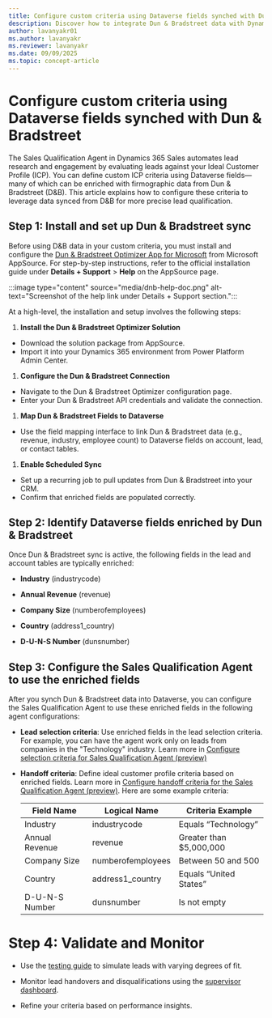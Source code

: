 ```yaml
---
title: Configure custom criteria using Dataverse fields synched with Dun & Bradstreet
description: Discover how to integrate Dun & Bradstreet data with Dynamics 365 Sales to enrich leads and streamline qualification with custom ICP rules.
author: lavanyakr01
ms.author: lavanyakr
ms.reviewer: lavanyakr
ms.date: 09/09/2025
ms.topic: concept-article
---
```


# Configure custom criteria using Dataverse fields synched with Dun & Bradstreet

The Sales Qualification Agent in Dynamics 365 Sales automates lead research and engagement by evaluating leads against your Ideal Customer Profile (ICP). You can define custom ICP criteria using Dataverse fields—many of which can be enriched with firmographic data from Dun & Bradstreet (D&B). This article explains how to configure these criteria to leverage data synced from D&B for more precise lead qualification.

## Step 1: Install and set up Dun & Bradstreet sync

Before using D&B data in your custom criteria, you must install and configure the [Dun & Bradstreet Optimizer App for Microsoft](https://appsource.microsoft.com/en-us/product/dynamics-365/dnb.dnb_optimizer) from Microsoft AppSource. For step-by-step instructions, refer to the official installation guide under **Details + Support** > **Help** on the AppSource page.

:::image type="content" source="media/dnb-help-doc.png" alt-text="Screenshot of the help link under Details + Support section.":::

At a high-level, the installation and setup involves the following steps:

1. **Install the Dun & Bradstreet Optimizer Solution**
  - Download the solution package from AppSource.
  - Import it into your Dynamics 365 environment from Power Platform Admin Center.
1. **Configure the Dun & Bradstreet Connection**
  - Navigate to the Dun & Bradstreet Optimizer configuration page.
  - Enter your Dun & Bradstreet API credentials and validate the connection.
1. **Map Dun & Bradstreet Fields to Dataverse**
  - Use the field mapping interface to link Dun & Bradstreet data (e.g., revenue, industry, employee count) to Dataverse fields on account, lead, or contact tables.
1. **Enable Scheduled Sync**
  - Set up a recurring job to pull updates from Dun & Bradstreet into your CRM.
  - Confirm that enriched fields are populated correctly.

## Step 2: Identify Dataverse fields enriched by Dun & Bradstreet

Once Dun & Bradstreet sync is active, the following fields in the lead and account tables are typically enriched:

- **Industry** (industrycode)

- **Annual Revenue** (revenue)

- **Company Size** (numberofemployees)

- **Country** (address1_country)

- **D-U-N-S Number** (dunsnumber)

## Step 3: Configure the Sales Qualification Agent to use the enriched fields

After you synch Dun & Bradstreet data into Dataverse, you can configure the Sales Qualification Agent to use these enriched fields in the following agent configurations:

- **Lead selection criteria**: Use enriched fields in the lead selection criteria. For example, you can have the agent work only on leads from companies in the "Technology" industry. Learn more in [Configure selection criteria for Sales Qualification Agent (preview)](sales-qualification-agent-selection-criteria.md)
- **Handoff criteria**: Define ideal customer profile criteria based on enriched fields. Learn more in [Configure handoff criteria for the Sales Qualification Agent (preview)](configure-sales-qualification-agent-handoff-criteria.md). Here are some example criteria:

  | **Field Name** | **Logical Name**  | **Criteria Example**     |
  |----------------|-------------------|--------------------------|
  | Industry       | industrycode      | Equals “Technology”      |
  | Annual Revenue | revenue           | Greater than $5,000,000 |
  | Company Size   | numberofemployees | Between 50 and 500       |
  | Country        | address1_country  | Equals “United States”   |
  | D-U-N-S Number | dunsnumber        | Is not empty             |


# Step 4: Validate and Monitor

- Use the [testing guide](test-sales-qualification-agent.md) to simulate leads with varying degrees of fit.

- Monitor lead handovers and disqualifications using the [supervisor dashboard](monitor-leads-by-sales-qualification-agent.md).
- Refine your criteria based on performance insights.
